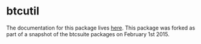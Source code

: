 btcutil
=======

The documentation for this package lives [here](http://godoc.org/github.com/PointCoin/btcutil). This package was forked as part of a snapshot of the btcsuite packages on February 1st 2015.

